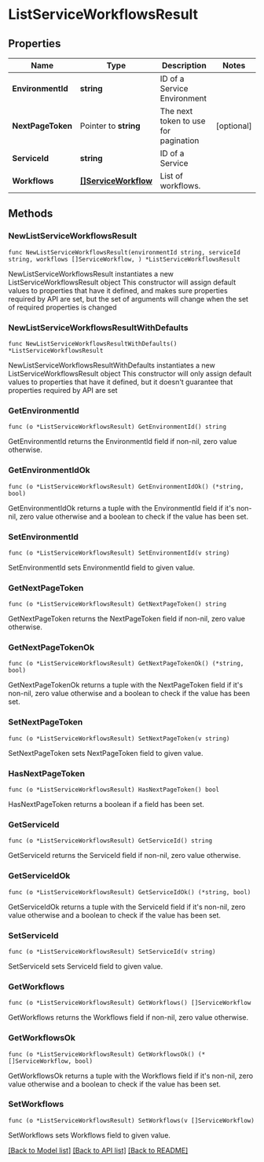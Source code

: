 # ListServiceWorkflowsResult

## Properties

Name | Type | Description | Notes
------------ | ------------- | ------------- | -------------
**EnvironmentId** | **string** | ID of a Service Environment | 
**NextPageToken** | Pointer to **string** | The next token to use for pagination | [optional] 
**ServiceId** | **string** | ID of a Service | 
**Workflows** | [**[]ServiceWorkflow**](ServiceWorkflow.md) | List of workflows. | 

## Methods

### NewListServiceWorkflowsResult

`func NewListServiceWorkflowsResult(environmentId string, serviceId string, workflows []ServiceWorkflow, ) *ListServiceWorkflowsResult`

NewListServiceWorkflowsResult instantiates a new ListServiceWorkflowsResult object
This constructor will assign default values to properties that have it defined,
and makes sure properties required by API are set, but the set of arguments
will change when the set of required properties is changed

### NewListServiceWorkflowsResultWithDefaults

`func NewListServiceWorkflowsResultWithDefaults() *ListServiceWorkflowsResult`

NewListServiceWorkflowsResultWithDefaults instantiates a new ListServiceWorkflowsResult object
This constructor will only assign default values to properties that have it defined,
but it doesn't guarantee that properties required by API are set

### GetEnvironmentId

`func (o *ListServiceWorkflowsResult) GetEnvironmentId() string`

GetEnvironmentId returns the EnvironmentId field if non-nil, zero value otherwise.

### GetEnvironmentIdOk

`func (o *ListServiceWorkflowsResult) GetEnvironmentIdOk() (*string, bool)`

GetEnvironmentIdOk returns a tuple with the EnvironmentId field if it's non-nil, zero value otherwise
and a boolean to check if the value has been set.

### SetEnvironmentId

`func (o *ListServiceWorkflowsResult) SetEnvironmentId(v string)`

SetEnvironmentId sets EnvironmentId field to given value.


### GetNextPageToken

`func (o *ListServiceWorkflowsResult) GetNextPageToken() string`

GetNextPageToken returns the NextPageToken field if non-nil, zero value otherwise.

### GetNextPageTokenOk

`func (o *ListServiceWorkflowsResult) GetNextPageTokenOk() (*string, bool)`

GetNextPageTokenOk returns a tuple with the NextPageToken field if it's non-nil, zero value otherwise
and a boolean to check if the value has been set.

### SetNextPageToken

`func (o *ListServiceWorkflowsResult) SetNextPageToken(v string)`

SetNextPageToken sets NextPageToken field to given value.

### HasNextPageToken

`func (o *ListServiceWorkflowsResult) HasNextPageToken() bool`

HasNextPageToken returns a boolean if a field has been set.

### GetServiceId

`func (o *ListServiceWorkflowsResult) GetServiceId() string`

GetServiceId returns the ServiceId field if non-nil, zero value otherwise.

### GetServiceIdOk

`func (o *ListServiceWorkflowsResult) GetServiceIdOk() (*string, bool)`

GetServiceIdOk returns a tuple with the ServiceId field if it's non-nil, zero value otherwise
and a boolean to check if the value has been set.

### SetServiceId

`func (o *ListServiceWorkflowsResult) SetServiceId(v string)`

SetServiceId sets ServiceId field to given value.


### GetWorkflows

`func (o *ListServiceWorkflowsResult) GetWorkflows() []ServiceWorkflow`

GetWorkflows returns the Workflows field if non-nil, zero value otherwise.

### GetWorkflowsOk

`func (o *ListServiceWorkflowsResult) GetWorkflowsOk() (*[]ServiceWorkflow, bool)`

GetWorkflowsOk returns a tuple with the Workflows field if it's non-nil, zero value otherwise
and a boolean to check if the value has been set.

### SetWorkflows

`func (o *ListServiceWorkflowsResult) SetWorkflows(v []ServiceWorkflow)`

SetWorkflows sets Workflows field to given value.



[[Back to Model list]](../README.md#documentation-for-models) [[Back to API list]](../README.md#documentation-for-api-endpoints) [[Back to README]](../README.md)


